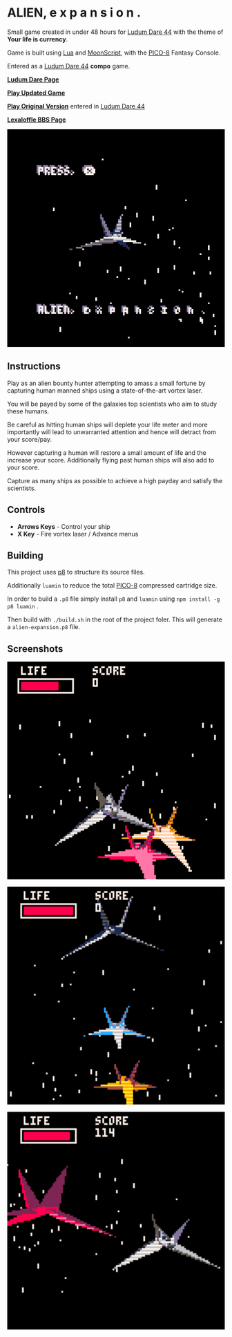 

# ALIEN, e x p a n s i o n .

Small game created in under 48 hours for [Ludum Dare 44](https://ldjam.com/events/ludum-dare/44) with the theme of **Your life is currency**.

Game is built using [Lua](https://www.lua.org/) and [MoonScript](https://moonscript.org/), with the [PICO-8](https://www.lexaloffle.com/pico-8.php) Fantasy Console.

Entered as a [Ludum Dare 44](https://ldjam.com/events/ludum-dare/44) **compo** game.

**[Ludum Dare Page](https://ldjam.com/events/ludum-dare/44/alien-e-x-p-a-n-s-i-o-n)**

**[Play Updated Game](https://jaxson.vandoorn.ca/projects/ludum-dare-44/play/)**

**[Play Original Version](https://jaxson.vandoorn.ca/ludum-dare-44/)** entered in [Ludum Dare 44](https://ldjam.com/events/ludum-dare/44)

**[Lexaloffle BBS Page](https://www.lexaloffle.com/bbs/?tid=34861)**

![img](./screenshots/title-screen.gif "Title Screen")


## Instructions

Play as an alien bounty hunter attempting to amass a small fortune by capturing human manned ships using a state-of-the-art vortex laser.

You will be payed by some of the galaxies top scientists who aim to study these humans.

Be careful as hitting human ships will deplete your life meter and more importantly will lead to unwarranted attention and hence will detract from your score/pay.

However capturing a human will restore a small amount of life and the increase your score.  Additionally flying past human ships will also add to your score.

Capture as many ships as possible to achieve a high payday and satisfy the scientists.


## Controls

-   **Arrows Keys** - Control your ship
-   **X Key** - Fire vortex laser / Advance menus


## Building

This project uses [p8](https://github.com/jozanza/p8) to structure its source files.

Additionally `luamin` to reduce the total [PICO-8](https://www.lexaloffle.com/pico-8.php) compressed cartridge size.

In order to build a `.p8` file simply install `p8` and `luamin` using `npm install -g p8 luamin` .

Then build with `./build.sh` in the root of the project foler.  This will generate a `alien-expansion.p8` file.


## Screenshots

![img](./screenshots/game-1.png "Gameplay 1")

![img](./screenshots/game-2.png "Gameplay 2")

![img](./screenshots/game-3.png "Gameplay 3")
